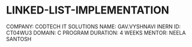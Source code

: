 # LINKED-LIST-IMPLEMENTATION
COMPANY: CODTECH IT SOLUTIONS
NAME: GAV.VYSHNAVI
INERN ID: CT04WU3
DOMAIN: C PROGRAM
DURATION: 4 WEEKS
MENTOR: NEELA SANTOSH
